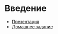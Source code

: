 # Введение

  * [Презентация](http://yadi.sk/d/CW5WCjkz05UjA)
  * [Домашнее задание](https://github.com/cripi-javascript/dz-2-basics)